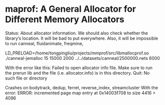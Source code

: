 # maprof: A General Allocator for Different Memory Allocators

Status:
About allocator information. We should also check whether the library’s location. It will be bad to put everywhere. Also, it will be impossible to run canneal, fluidanimate, freqmine, 
 
LD_PRELOAD=/home/tongpingliu/projects/mmprof/src/libmallocprof.so ./canneal-jemalloc 15 15000 2000 ../../datasets/canneal/2500000.nets 6000

With the error like this:
Failed to open allocator info file. Make sure to run the prerun lib and
the file (i.e. allocator.info) is in this directory. Quit: No such file or directory

Crashes on bodytrack, dedup, ferret, reverse_index, streamcluster
With the error:
ERROR: incremented page map entry at 0x14003f708 to size 4416 > 4096

